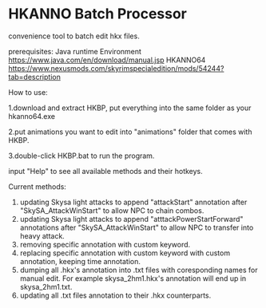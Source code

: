# HKANNO Batch Processor
convenience tool to batch edit hkx files.

prerequisites:
Java runtime Environment https://www.java.com/en/download/manual.jsp
HKANNO64 https://www.nexusmods.com/skyrimspecialedition/mods/54244?tab=description

How to use:

1.download and extract HKBP, put everything into the same folder as your hkanno64.exe

2.put animations you want to edit into "animations" folder that comes with HKBP.

3.double-click HKBP.bat to run the program.

input "Help" to see all available methods and their hotkeys.

Current methods:

1. updating Skysa light attacks to append "attackStart" annotation after "SkySA_AttackWinStart" to allow NPC to chain combos.
2. updating Skysa light attacks to append "atttackPowerStartForward" annotations after "SkySA_AttackWinStart" to allow NPC to transfer into heavy attack.
3. removing specific annotation with custom keyword.
4. replacing specific annotation with custom keyword with custom annotation, keeping time annotation.
5. dumping all .hkx's annotation into .txt files with coresponding names for manual edit. For example skysa_2hm1.hkx's annotation will end up in skysa_2hm1.txt.
6. updating all .txt files annotation to their .hkx counterparts.
